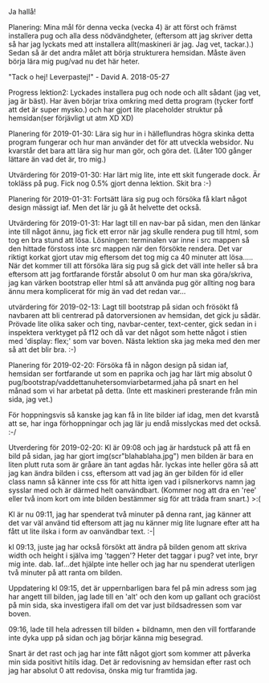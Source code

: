 Ja hallå!

Planering:
Mina mål för denna vecka (vecka 4) är att först och främst installera pug och alla dess nödvändgheter, (eftersom att jag skriver detta så har jag lyckats med att installera allt(maskineri är jag. Jag vet, tackar.).)
Sedan så är det andra målet att börja strukturera hemsidan.
Måste även börja lära mig pug/vad nu det här heter.

"Tack o hej! Leverpastej!" - David A. 2018-05-27

Progress lektion2:
Lyckades installera pug och node och allt sådant (jag vet, jag är bäst).
Har även börjar trixa omkring med detta program (tycker fortf att det är super mysko.) och har gjort lite placeholder struktur på hemsidan(ser förjävligt ut atm XD XD)

Planering för 2019-01-30:
Lära sig hur in i hälleflundras högra skinka detta program fungerar och hur man använder det för att utveckla websidor.
Nu kvarstår det bara att lära sig hur man gör, och göra det. (Låter 100 gånger lättare än vad det är, tro mig.)

Utvärdering för 2019-01-30:
Har lärt mig lite, inte ett skit fungerade dock.
Är tokläss på pug.
Fick nog 0.5% gjort denna lektion. Skit bra :-)

Planering för 2019-01-31:
Fortsätt lära sig pug och försöka få klart något design mässigt iaf. Men det lär ju gå åt helvette det också.

Utvärdering för 2019-01-31:
Har lagt till en nav-bar på sidan, men den länkar inte till något ännu, jag fick ett error när jag skulle rendera pug till html, som tog en bra stund att lösa. Lösningen: terminalen var inne i src mappen så den hittade förstoss inte src mappen när den försökte rendera. Det var riktigt korkat gjort utav mig eftersom det tog mig ca 40 minuter att lösa.....
När det kommer till att försöka lära sig pug så gick det väll inte heller så bra eftersom att jag fortfarande förstår absolut 0 om hur man ska göra/skriva, jag kan värken bootstrap eller html så att använda pug gör allting nog bara ännu mera komplicerat för mig än vad det redan var...

utvärdering för 2019-02-13:
Lagt till bootstrap på sidan och frösökt få navbaren att bli centrerad på datorversionen av hemsidan, det gick ju sådär.
Prövade lite olika saker och ting, navbar-center, text-center, gick sedan in i inspektera verktyget på f12 och då var det något som hette något i stien med 'display: flex;' som var boven.
Nästa lektion ska jag meka med den mer så att det blir bra. :-)

Planering för 2019-02-20:
Försöka få in någon design på sidan iaf, hemsidan ser fortfarande ut som en paprika och jag har lärt mig absolut 0 pug/bootstrap/vaddettanuhetersomviarbetarmed.jaha på snart en hel månad som vi har arbetat på detta. (Inte ett maskineri presterande från min sida, jag vet.)

För hoppningsvis så kanske jag kan få in lite bilder iaf idag, men det kvarstå att se, har inga förhoppningar och jag lär ju endå misslyckas med det också. :-/


Utverdering för 2019-02-20:
Kl är 09:08 och jag är hardstuck på att få en bild på sidan, jag har gjort img(scr"blahablaha.jpg") men bilden är bara en liten plutt ruta som är gråare än tant agdas hår. lyckas inte heller göra så att jag kan ändra bilden i css, eftersom att vad jag än ger bilden för id eller class namn så känner inte css för att hitta igen vad i pilsnerkorvs namn jag sysslar med och är därmed helt oanvändbart. (Kommer nog att dra en 'ree' eller två inom kort om inte bilden bestämmer sig för att träda fram snart.) >:(

Kl är nu 09:11, jag har spenderat två minuter på denna rant, jag känner att det var väl använd tid eftersom att jag nu känner mig lite lugnare efter att ha fått ut lite ilska i form av oanvändbar text. :-|

kl 09:13, juste jag har också försökt att ändra på bilden genom att skriva width och height i själva img 'taggen'? Heter det taggar i pug? vet inte, bryr mig inte. dab. 
Iaf...det hjälpte inte heller och jag har nu spenderat uterligen två minuter på att ranta om bilden.

Uppdatering kl 09:15, det är uppernbarligen bara fel på min adress som jag har angett till bilden, jag lade till en 'alt' och den kom up gallant och graciöst på min sida, ska investigera ifall om det var just bildsadressen som var boven.

09:16, lade till hela adressen till bilden + bildnamn, men den vill fortfarande inte dyka upp på sidan och jag börjar känna mig besegrad.

Snart är det rast och jag har inte fått något gjort som kommer att påverka min sida positivt hitils idag. 
Det är redovisning av hemsidan efter rast och jag har absolut 0 att redovisa, önska mig tur framtida jag.



